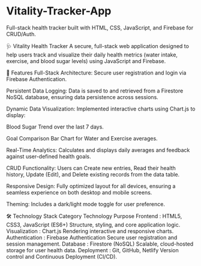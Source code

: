 # Vitality-Tracker-App
Full-stack health tracker built with HTML, CSS, JavaScript, and Firebase for CRUD/Auth.

🩺 Vitality Health Tracker
A secure, full-stack web application designed to help users track and visualize their daily health metrics (water intake, exercise, and blood sugar levels) using JavaScript and Firebase.

🚀 Features
Full-Stack Architecture: Secure user registration and login via Firebase Authentication.

Persistent Data Logging: Data is saved to and retrieved from a Firestore NoSQL database, ensuring data persistence across sessions.

Dynamic Data Visualization: Implemented interactive charts using Chart.js to display:

Blood Sugar Trend over the last 7 days.

Goal Comparison Bar Chart for Water and Exercise averages.

Real-Time Analytics: Calculates and displays daily averages and feedback against user-defined health goals.

CRUD Functionality: Users can Create new entries, Read their health history, Update (Edit), and Delete existing records from the data table.

Responsive Design: Fully optimized layout for all devices, ensuring a seamless experience on both desktop and mobile screens.

Theming: Includes a dark/light mode toggle for user preference.

🛠️ Technology Stack
Category	Technology	Purpose
Frontend : HTML5, CSS3, JavaScript (ES6+)	Structure, styling, and core application logic.
Visualization : Chart.js	Rendering interactive and responsive charts.
Authentication : Firebase Authentication	Secure user registration and session management.
Database : Firestore (NoSQL)	Scalable, cloud-hosted storage for user health data.
Deployment : Git, GitHub, Netlify	Version control and Continuous Deployment (CI/CD).


